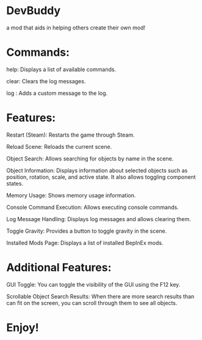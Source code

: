 # DevBuddy
a mod that aids in helping others create their own mod!

# Commands:

help: Displays a list of available commands.

clear: Clears the log messages.

log <message>: Adds a custom message to the log.

# Features:

Restart (Steam): Restarts the game through Steam.

Reload Scene: Reloads the current scene.

Object Search: Allows searching for objects by name in the scene.

Object Information: Displays information about selected objects such as position, rotation, scale, and active state. It also allows toggling component states.

Memory Usage: Shows memory usage information.

Console Command Execution: Allows executing console commands.

Log Message Handling: Displays log messages and allows clearing them.

Toggle Gravity: Provides a button to toggle gravity in the scene.

Installed Mods Page: Displays a list of installed BepInEx mods.

# Additional Features:

GUI Toggle: You can toggle the visibility of the GUI using the F12 key.

Scrollable Object Search Results: When there are more search results than can fit on the screen, you can scroll through them to see all objects.


# Enjoy!
